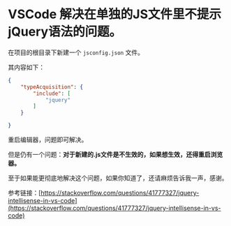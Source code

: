 # VSCode 解决在单独的JS文件里不提示jQuery语法的问题。

在项目的根目录下新建一个 `jsconfig.json` 文件。

其内容如下：

```json
{
    "typeAcquisition": {
        "include": [
            "jquery"
        ]
    }

}
```

重启编辑器，问题即可解决。

但是仍有一个问题：**对于新建的.js文件是不生效的，如果想生效，还得重启浏览器。**

至于如果能更彻底地解决这个问题，如果你知道了，还请麻烦告诉我一声，感谢。

参考链接：[https://stackoverflow.com/questions/41777327/jquery-intellisense-in-vs-code](https://stackoverflow.com/questions/41777327/jquery-intellisense-in-vs-code)